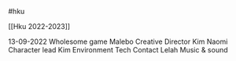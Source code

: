 #hku 

[[Hku 2022-2023]]


13-09-2022
Wholesome game
Malebo
Creative Director
Kim
Naomi
Character lead
Kim
Environment 
Tech
Contact
Lelah
Music & sound